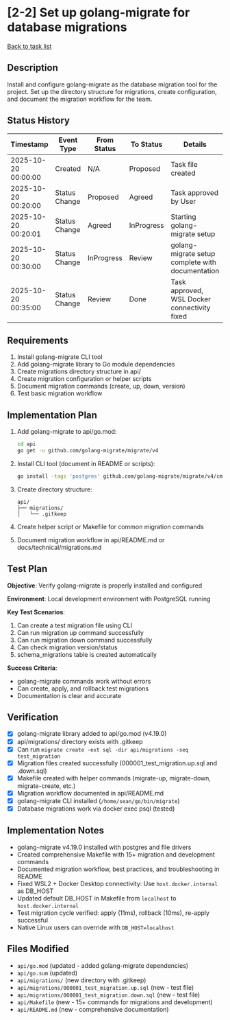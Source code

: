 # [2-2] Set up golang-migrate for database migrations

[Back to task list](./tasks.md)

## Description

Install and configure golang-migrate as the database migration tool for the project. Set up the directory structure for migrations, create configuration, and document the migration workflow for the team.

## Status History

| Timestamp | Event Type | From Status | To Status | Details | User |
|-----------|------------|-------------|-----------|---------|------|
| 2025-10-20 00:00:00 | Created | N/A | Proposed | Task file created | AI_Agent |
| 2025-10-20 00:20:00 | Status Change | Proposed | Agreed | Task approved by User | User |
| 2025-10-20 00:20:01 | Status Change | Agreed | InProgress | Starting golang-migrate setup | AI_Agent |
| 2025-10-20 00:30:00 | Status Change | InProgress | Review | golang-migrate setup complete with documentation | AI_Agent |
| 2025-10-20 00:35:00 | Status Change | Review | Done | Task approved, WSL Docker connectivity fixed | User |

## Requirements

1. Install golang-migrate CLI tool
2. Add golang-migrate library to Go module dependencies
3. Create migrations directory structure in api/
4. Create migration configuration or helper scripts
5. Document migration commands (create, up, down, version)
6. Test basic migration workflow

## Implementation Plan

1. Add golang-migrate to api/go.mod:
   ```bash
   cd api
   go get -u github.com/golang-migrate/migrate/v4
   ```

2. Install CLI tool (document in README or scripts):
   ```bash
   go install -tags 'postgres' github.com/golang-migrate/migrate/v4/cmd/migrate@latest
   ```

3. Create directory structure:
   ```
   api/
   ├── migrations/
   │   └── .gitkeep
   ```

4. Create helper script or Makefile for common migration commands

5. Document migration workflow in api/README.md or docs/technical/migrations.md

## Test Plan

**Objective**: Verify golang-migrate is properly installed and configured

**Environment**: Local development environment with PostgreSQL running

**Key Test Scenarios**:
1. Can create a test migration file using CLI
2. Can run migration up command successfully
3. Can run migration down command successfully
4. Can check migration version/status
5. schema_migrations table is created automatically

**Success Criteria**: 
- golang-migrate commands work without errors
- Can create, apply, and rollback test migrations
- Documentation is clear and accurate

## Verification

- [x] golang-migrate library added to api/go.mod (v4.19.0)
- [x] api/migrations/ directory exists with .gitkeep
- [x] Can run `migrate create -ext sql -dir api/migrations -seq test_migration`
- [x] Migration files created successfully (000001_test_migration.up.sql and .down.sql)
- [x] Makefile created with helper commands (migrate-up, migrate-down, migrate-create, etc.)
- [x] Migration workflow documented in api/README.md
- [x] golang-migrate CLI installed (`/home/sean/go/bin/migrate`)
- [x] Database migrations work via docker exec psql (tested)

## Implementation Notes

- golang-migrate v4.19.0 installed with postgres and file drivers
- Created comprehensive Makefile with 15+ migration and development commands
- Documented migration workflow, best practices, and troubleshooting in README
- Fixed WSL2 + Docker Desktop connectivity: Use `host.docker.internal` as DB_HOST
- Updated default DB_HOST in Makefile from `localhost` to `host.docker.internal`
- Test migration cycle verified: apply (11ms), rollback (10ms), re-apply successful
- Native Linux users can override with `DB_HOST=localhost`

## Files Modified

- `api/go.mod` (updated - added golang-migrate dependencies)
- `api/go.sum` (updated)
- `api/migrations/` (new directory with .gitkeep)
- `api/migrations/000001_test_migration.up.sql` (new - test file)
- `api/migrations/000001_test_migration.down.sql` (new - test file)
- `api/Makefile` (new - 15+ commands for migrations and development)
- `api/README.md` (new - comprehensive documentation)

